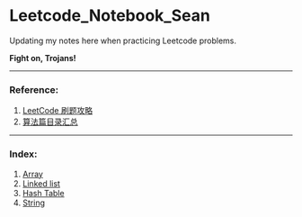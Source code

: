 # Leetcode_Notebook_Sean
Updating my notes here when practicing Leetcode problems.

**Fight on, Trojans!**

-----

### Reference:
1. [LeetCode 刷题攻略](https://github.com/youngyangyang04/leetcode-master)
2. [算法篇目录汇总](https://darktiantian.github.io/%E7%AE%97%E6%B3%95%E7%AF%87%E7%9B%AE%E5%BD%95%E6%B1%87%E6%80%BB/)

----
### Index:
1. [Array](https://github.com/SeanXiaoby/Leetcode_Notebook_Sean/tree/main/Array)
2. [Linked list](https://github.com/SeanXiaoby/Leetcode_Notebook_Sean/tree/main/List#linked-list)
3. [Hash Table](https://github.com/SeanXiaoby/Leetcode_Notebook_Sean/tree/main/Hash%20Table)
4. [String](https://github.com/SeanXiaoby/Leetcode_Notebook_Sean/tree/main/String)
